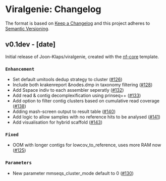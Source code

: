 # Viralgenie: Changelog

The format is based on [Keep a Changelog](https://keepachangelog.com/en/1.0.0/)
and this project adheres to [Semantic Versioning](https://semver.org/spec/v2.0.0.html).

## v0.1dev - [date]

Initial release of Joon-Klaps/viralgenie, created with the [nf-core](https://nf-co.re/) template.

### `Enhancement`

- Set default umitools dedup strategy to cluster ([#126](https://github.com/Joon-Klaps/viralgenie/pull/126))
- Include both krakenreport &nodes.dmp in taxonomy filtering ([#128](https://github.com/Joon-Klaps/viralgenie/pull/128))
- Add Sspace indiv to each assembler seperatly ([#132](https://github.com/Joon-Klaps/viralgenie/pull/132))
- Add read & contig decomplexification using prinseq++  ([#133](https://github.com/Joon-Klaps/viralgenie/pull/133))
- Add option to filter contig clusters based on cumulative read coverage ([#138](https://github.com/Joon-Klaps/viralgenie/pull/138))
- Adding mash-screen output to result table ([#140](https://github.com/Joon-Klaps/viralgenie/pull/140))
- Add logic to allow samples with no reference hits to be analysed ([#141](https://github.com/Joon-Klaps/viralgenie/pull/141))
- Add visualisation for hybrid scaffold ([#143](https://github.com/Joon-Klaps/viralgenie/pull/143))

### `Fixed`

- OOM with longer contigs for lowcov_to_reference, uses more RAM now ([#125](https://github.com/Joon-Klaps/viralgenie/pull/125))

### `Parameters`
- New parameter mmseqs_cluster_mode default to 0 ([#130](https://github.com/Joon-Klaps/viralgenie/pull/130))
